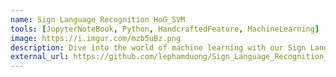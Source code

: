 ```yaml
---
name: Sign Language Recognition HoG_SVM
tools: [JupyterNoteBook, Python, HandcraftedFeature, MachineLearning]
image: https://i.imgur.com/mzb5uBz.png
description: Dive into the world of machine learning with our Sign Language Recognition project! This system uses Histogram of Oriented Gradients (HoG) for feature extraction and Support Vector Machines (SVM) for classification
external_url: https://github.com/lephamduong/Sign_Language_Recognition_HoG_SVM
---
```

